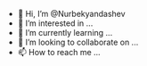 - 👋 Hi, I’m @Nurbekyandashev
- 👀 I’m interested in ...
- 🌱 I’m currently learning ...
- 💞️ I’m looking to collaborate on ...
- 📫 How to reach me ...

<!---
Nurbekyandashev/Nurbekyandashev is a ✨ special ✨ repository because its `README.md` (this file) appears on your GitHub profile.
You can click the Preview link to take a look at your changes.
--->

